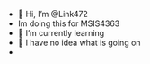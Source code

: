 - 👋 Hi, I’m @Link472
- Im doing this for MSIS4363
- 🌱 I’m currently learning 
- 💞️ I have no idea what is going on
-

<!---
Link472/Link472 is a ✨ special ✨ repository because its `README.md` (this file) appears on your GitHub profile.
You can click the Preview link to take a look at your changes.
--->
